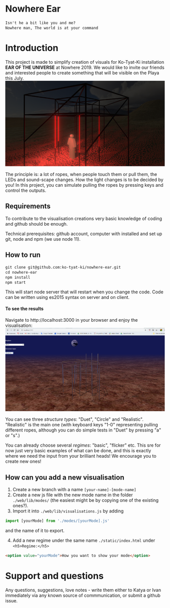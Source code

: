 # Nowhere Ear

```
Isn't he a bit like you and me?
Nowhere man, The world is at your command
```
# Introduction

This project is made to simplify creation of visuals for Ko-Tyat-Ki 
installation **EAR OF THE UNIVERSE** at Nowhere 2019. We would like to 
invite our friends and interested people to create something 
that will be visible on the Playa this July.
![Structure Render](/images/structure_render.png)

The principle is:
a lot of ropes, when people touch them or pull them, the LEDs and
sound-scape changes. How the light changes is to be decided by you!
In this project, you can simulate pulling the ropes by 
pressing keys and control the outputs.

## Requirements

To contribute to the visualisation creations very basic knowledge of coding
and github should be enough.

Technical prerequisites: github account, computer with installed and set up git,
node and npm (we use node 11).

## How to run
```
git clone git@github.com:ko-tyat-ki/nowhere-ear.git
cd nowhere-ear
npm install
npm start
```

This will start node server that will restart when you change the code.
Code can be written using es2015 syntax on server and on client.

#### To see the results
Navigate to http://localhost:3000 in your browser and enjoy the visualisation:
![Screen print](/images/screen.png)

You can see three *structure types*: "Duet", "Circle" and "Realistic".
"Realistic" is the main one (with keyboard keys "1-0" representing pulling different ropes, 
although you can do simple tests in "Duet" by pressing "a" or "s".)

You can already choose several *regimes*: "basic", "flicker" etc. This sre for now just
very basic examples of what can be done, and this is exactly where we need the input from
your brilliant heads!
We encourage you to create new ones!

## How can you add a new visualisation
1. Create a new branch with a name `[your-name]-[mode-name]`
2. Create a new js file with the new mode name in the folder `./web/lib/modes/` (the easiest might be by copying one of the existing ones?).
3. Import it into `./web/lib/visualisations.js` by adding

```js
import [yourMode] from './modes/[yourMode].js'
```

and the name of it to export.

4. Add a new regime under the same name `./static/index.html` under `<h5>Regime:</h5>`

```html
<option value="yourMode">How you want to show your mode</option>
```

# Support and questions
Any questions, suggestions, love notes - write them either to Katya or Ivan immediately via 
any known source of commmunication, or submit a github issue.